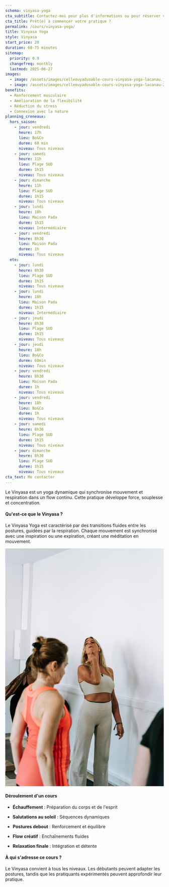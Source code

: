```yaml
---
schema: vinyasa-yoga
cta_subtitle: Contactez-moi pour plus d'informations ou pour réserver votre première séance.
cta_title: Prêt(e) à commencer votre pratique ?
permalink: /cours/vinyasa-yoga/
title: Vinyasa Yoga
style: Vinyasa
start_price: 20
duration: 60-75 minutes
sitemap:
  priority: 0.9
  changefreq: monthly
  lastmod: 2025-06-27
images:
  - image: /assets/images/celleouyadusable-cours-vinyasa-yoga-lacanau.jpeg
  - image: /assets/images/celleouyadusable-cours-vinyasa-yoga-lacanau-2.jpeg
benefits:
  - Renforcement musculaire
  - Amélioration de la flexibilité
  - Réduction du stress
  - Connexion avec la nature
planning_creneaux:
  hors_saison:
    - jour: vendredi
      heure: 17h
      lieu: Bo&Co
      duree: 60 min
      niveau: Tous niveaux
    - jour: samedi
      heure: 11h
      lieu: Plage SUD
      duree: 1h15
      niveau: Tous niveaux
    - jour: dimanche
      heure: 11h
      lieu: Plage SUD
      duree: 1h15
      niveau: Tous niveaux
    - jour: lundi
      heure: 18h
      lieu: Maison Pada
      duree: 1h15
      niveau: Intermédiaire
    - jour: vendredi
      heure: 8h30
      lieu: Maison Pada
      duree: 1h
      niveau: Tous niveaux
  ete:
    - jour: lundi
      heure: 8h30
      lieu: Plage SUD
      duree: 1h15
      niveau: Tous niveaux
    - jour: lundi
      heure: 18h
      lieu: Maison Pada
      duree: 1h15
      niveau: Intermédiaire
    - jour: jeudi
      heure: 8h30
      lieu: Plage SUD
      duree: 1h15
      niveau: Tous niveaux
    - jour: jeudi
      heure: 18h
      lieu: Bo&Co
      duree: 60min
      niveau: Tous niveaux
    - jour: vendredi
      heure: 8h30
      lieu: Maison Pada
      duree: 1h
      niveau: Tous niveaux
    - jour: vendredi
      heure: 18h
      lieu: Bo&Co
      duree: 1h
      niveau: Tous niveaux
    - jour: samedi
      heure: 8h30
      lieu: Plage SUD
      duree: 1h15
      niveau: Tous niveaux
    - jour: dimanche
      heure: 8h30
      lieu: Plage SUD
      duree: 1h15
      niveau: Tous niveaux
cta_text: Me contacter
---
```


Le Vinyasa est un yoga dynamique qui synchronise mouvement et respiration dans un flow continu. Cette pratique développe force, souplesse et concentration.

#### Qu'est-ce que le Vinyasa ?

Le Vinyasa Yoga est caractérisé par des transitions fluides entre les postures, guidées par la respiration. Chaque mouvement est synchronisé avec une inspiration ou une expiration, créant une méditation en mouvement.

![posture de yoga vinyasa par celleouyadasable](/assets/images/celleouyadusable-cours-vinyasa-lacanau-3.jpeg)

#### Déroulement d'un cours

- **Échauffement** : Préparation du corps et de l'esprit

- **Salutations au soleil** : Séquences dynamiques

- **Postures debout** : Renforcement et équilibre

- **Flow créatif** : Enchaînements fluides

- **Relaxation finale** : Intégration et détente

#### À qui s'adresse ce cours ?

Le Vinyasa convient à tous les niveaux. Les débutants peuvent adapter les postures, tandis que les pratiquants expérimentés peuvent approfondir leur pratique.
